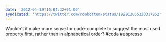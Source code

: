 ```yaml
---
date: '2012-04-19T10:04:32+01:00'
syndicated: 'https://twitter.com/roobottom/status/192912055320317952'
---
```

Wouldn't it make more sense for code-complete to suggest the most used property first, rather than in alphabetical order? #coda #espresso
